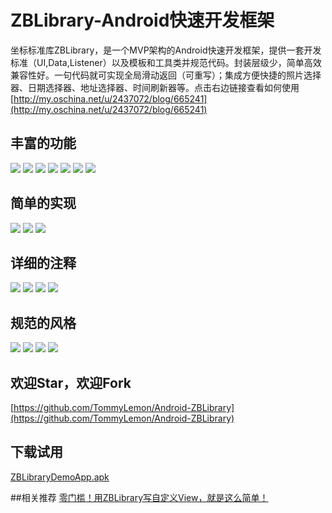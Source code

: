 # ZBLibrary-Android快速开发框架
坐标标准库ZBLibrary，是一个MVP架构的Android快速开发框架，提供一套开发标准（UI,Data,Listener）以及模板和工具类并规范代码。封装层级少，简单高效兼容性好。一句代码就可实现全局滑动返回（可重写）；集成方便快捷的照片选择器、日期选择器、地址选择器、时间刷新器等。点击右边链接查看如何使用[http://my.oschina.net/u/2437072/blog/665241](http://my.oschina.net/u/2437072/blog/665241)
## 丰富的功能
![](http://images2015.cnblogs.com/blog/660067/201604/660067-20160422172105476-1552305721.png)
![](http://images2015.cnblogs.com/blog/660067/201604/660067-20160414224238426-1524659184.jpg)
![](http://images2015.cnblogs.com/blog/660067/201604/660067-20160414224301582-426641547.jpg)
![](http://images2015.cnblogs.com/blog/660067/201604/660067-20160414224318926-557702548.jpg)
![](http://images2015.cnblogs.com/blog/660067/201604/660067-20160414224334379-333797549.jpg)
![](http://images2015.cnblogs.com/blog/660067/201604/660067-20160414224357191-1452310387.jpg)
![](http://images2015.cnblogs.com/blog/660067/201604/660067-20160414224404879-303516550.jpg)

## 简单的实现
![](http://images2015.cnblogs.com/blog/660067/201604/660067-20160414224512004-1032811658.jpg)
![](http://images2015.cnblogs.com/blog/660067/201604/660067-20160414224533816-2027444218.jpg)
![](http://images2015.cnblogs.com/blog/660067/201604/660067-20160414224600754-1170973404.jpg)

## 详细的注释
![](http://images2015.cnblogs.com/blog/660067/201604/660067-20160414224732223-373930232.jpg)
![](http://images2015.cnblogs.com/blog/660067/201604/660067-20160414224748051-1605024815.jpg)
![](http://images2015.cnblogs.com/blog/660067/201604/660067-20160414224808598-2141238164.jpg)
![](http://images2015.cnblogs.com/blog/660067/201604/660067-20160414224822098-1139927350.jpg)

## 规范的风格
![](http://images2015.cnblogs.com/blog/660067/201604/660067-20160414224908066-1872239265.jpg)
![](http://images2015.cnblogs.com/blog/660067/201604/660067-20160414224925957-1720773608.jpg)
![](http://images2015.cnblogs.com/blog/660067/201604/660067-20160414224942285-829679484.jpg)
![](http://images2015.cnblogs.com/blog/660067/201604/660067-20160414225005238-568632622.jpg)

## 欢迎Star，欢迎Fork

[https://github.com/TommyLemon/Android-ZBLibrary](https://github.com/TommyLemon/Android-ZBLibrary)

## 下载试用

[ZBLibraryDemoApp.apk](http://files.cnblogs.com/files/tommylemon/ZBLibraryDemoApp.apk)




##相关推荐
[零门槛！用ZBLibrary写自定义View，就是这么简单！](http://my.oschina.net/u/2437072/blog/666625)
